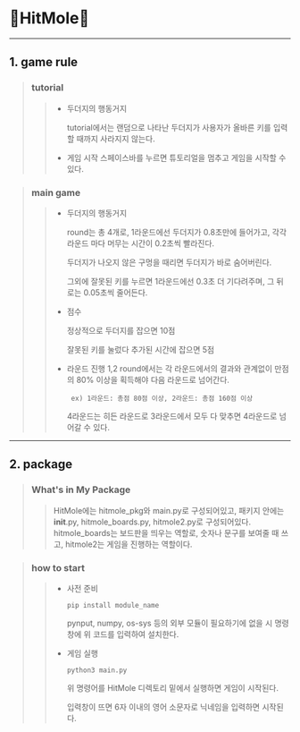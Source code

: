 # 🐒__HitMole__🙉
---
## 1. game rule
> ### tutorial
>  >* 두더지의 행동거지
>  >
>  >    tutorial에서는 랜덤으로 나타난 두더지가 사용자가 올바른 키를 입력할 때까지 사라지지 않는다.
>  >
>  >* 게임 시작
>  >    스페이스바를 누르면 튜토리얼을 멈추고 게임을 시작할 수 있다.

> ### main game
>  >* 두더지의 행동거지
>  >
>  >    round는 총 4개로, 1라운드에선 두더지가 0.8초만에 들어가고, 각각 라운드 마다 머무는 시간이 0.2초씩 빨라진다.
>  >
>  >    두더지가 나오지 않은 구멍을 때리면 두더지가 바로 숨어버린다.
>  >
>  >    그외에 잘못된 키를 누르면 1라운드에선 0.3초 더 기다려주며, 그 뒤로는 0.05초씩 줄어든다.
>  >* 점수
>  >
>  >    정상적으로 두더지를 잡으면 10점
>  >  
>  >    잘못된 키를 눌렀다 추가된 시간에 잡으면 5점
>  >* 라운드 진행
>  >    1,2 round에서는 각 라운드에서의 결과와 관계없이 만점의 80% 이상을 획득해야 다음 라운드로 넘어간다.
>  >
>  >        ex) 1라운드: 총점 80점 이상, 2라운드: 총점 160점 이상
>  >
>  >    4라운드는 히든 라운드로 3라운드에서 모두 다 맞추면 4라운드로 넘어갈 수 있다.

---
## 2. package
> ### What's in My Package
>  > HitMole에는 hitmole_pkg와 main.py로 구성되어있고, 패키지 안에는 __init__.py, hitmole_boards.py, 
>  > hitmole2.py로 구성되어있다.
>  > hitmole_boards는 보드판을 띄우는 역할로, 숫자나 문구를 보여줄 때 쓰고, 
>  > hitmole2는 게임을 진행하는 역할이다.

> ### how to start
>  >* 사전 준비
>  > 
>  >       pip install module_name
>  >
>  >    pynput, numpy, os-sys 등의 외부 모듈이 필요하기에 없을 시 명령창에 위 코드를 입력하여 설치한다.
>  >
>  >* 게임 실행
>  >
>  >       python3 main.py
>  >  
>  >    위 명령어를 HitMole 디렉토리 밑에서 실행하면 게임이 시작된다.
>  >
>  >    입력창이 뜨면 6자 이내의 영어 소문자로 닉네임을 입력하면 시작된다.
